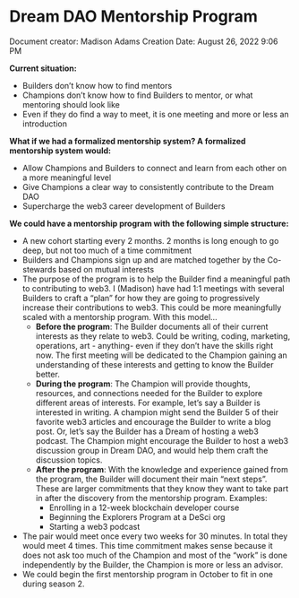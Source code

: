 # Dream DAO Mentorship Program

Document creator: Madison Adams
Creation Date: August 26, 2022 9:06 PM

**Current situation:** 

- Builders don’t know how to find mentors
- Champions don’t know how to find Builders to mentor, or what mentoring should look like
- Even if they do find a way to meet, it is one meeting and more or less an introduction

**What if we had a formalized mentorship system? A formalized mentorship system would:** 

- Allow Champions and Builders to connect and learn from each other on a more meaningful level
- Give Champions a clear way to consistently contribute to the Dream DAO
- Supercharge the web3 career development of Builders

**We could have a mentorship program with the following simple structure:** 

- A new cohort starting every 2 months. 2 months is long enough to go deep, but not too much of a time commitment
- Builders and Champions sign up and are matched together by the Co-stewards based on mutual interests
- The purpose of the program is to help the Builder find a meaningful path to contributing to web3. I (Madison) have had 1:1 meetings with several Builders to craft a “plan” for how they are going to progressively increase their contributions to web3. This could be more meaningfully scaled with a mentorship program. With this model…
    - **Before the program**: The Builder documents all of their current interests as they relate to web3. Could be writing, coding, marketing, operations, art - anything- even if they don’t have the skills right now. The first meeting will be dedicated to the Champion gaining an understanding of these interests and getting to know the Builder better.
    - **During the program**: The Champion will provide thoughts, resources, and connections needed for the Builder to explore different areas of interests. For example, let’s say a Builder is interested in writing. A champion might send the Builder 5 of their favorite web3 articles and encourage the Builder to write a blog post. Or, let’s say the Builder has a Dream of hosting a web3 podcast. The Champion might encourage the Builder to host a web3 discussion group in Dream DAO, and would help them craft the discussion topics.
    - **After the program**: With the knowledge and experience gained from the program, the Builder will document their main “next steps”. These are larger commitments that they know they want to take part in after the discovery from the mentorship program. Examples:
        - Enrolling in a 12-week blockchain developer course
        - Beginning the Explorers Program at a DeSci org
        - Starting a web3 podcast
- The pair would meet once every two weeks for 30 minutes. In total they would meet 4 times. This time commitment makes sense because it does not ask too much of the Champion and most of the “work” is done independently by the Builder, the Champion is more or less an advisor.
- We could begin the first mentorship program in October to fit in one during season 2.